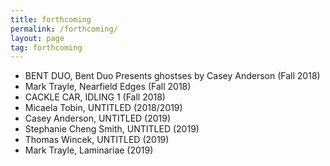 ```yaml
---
title: forthcoming
permalink: /forthcoming/
layout: page
tag: forthcoming
---
```


* BENT DUO, Bent Duo Presents ghostses by Casey Anderson (Fall 2018)
* Mark Trayle, Nearfield Edges (Fall 2018)
* CACKLE CAR, IDLING 1 (Fall 2018)
* Micaela Tobin, UNTITLED (2018/2019)
* Casey Anderson, UNTITLED (2019)
* Stephanie Cheng Smith, UNTITLED (2019)
* Thomas Wincek, UNTITLED (2019)
* Mark Trayle, Laminariae (2019)
